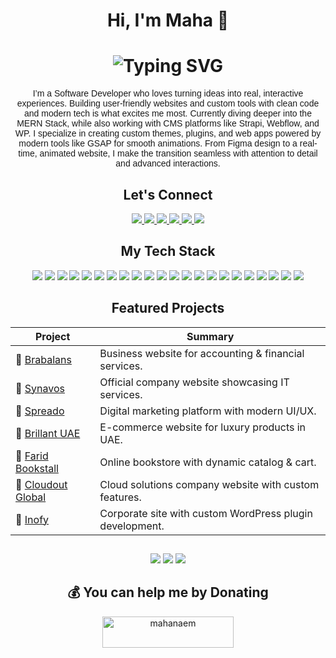 <h1 align="center">Hi, I'm Maha 👋</h1>

<h1 align="center">
  <img src="https://readme-typing-svg.demolab.com?font=Lexend&weight=500&size=36&duration=3000&pause=1000&color=FFDD01&center=true&vCenter=true&width=600&lines=Full+Stack+Web+Developer;MERN+%7C+CMS+%7C+Odoo;Custom+Themes+%26+Plugins;Clean+%26+Scalable+Web+Solutions" alt="Typing SVG" />
</h1>

<p style="font-family: 'Lexend', sans-serif;" align="center" >
I’m a Software Developer who loves turning ideas into real, interactive experiences.  
Building user-friendly websites and custom tools with clean code and modern tech is what excites me most.  
Currently diving deeper into the MERN Stack, while also working with CMS platforms like Strapi, Webflow, and WP.  
I specialize in creating custom themes, plugins, and web apps powered by modern tools like GSAP for smooth animations.  
From Figma design to a real-time, animated website, I make the transition seamless with attention to detail and advanced interactions.
</p>

<h2 align="center">Let's Connect</h2>

<p align="center">
  <a href="https://instagram.com/_maha_naeem">
    <img src="https://img.shields.io/badge/Instagram-%23E1306C.svg?style=for-the-badge&logo=instagram&logoColor=white" />
  </a>
  <a href="https://linkedin.com/in/mahanaeem">
    <img src="https://img.shields.io/badge/LinkedIn-%230A66C2.svg?style=for-the-badge&logo=linkedin&logoColor=white" />
  </a>
  <a href="https://pinterest.com/maha_naeem">
    <img src="https://img.shields.io/badge/Pinterest-%23BD081C.svg?style=for-the-badge&logo=pinterest&logoColor=white" />
  </a>
  <a href="https://quora.com/profile/Maha-2176">
    <img src="https://img.shields.io/badge/Quora-%23A82400.svg?style=for-the-badge&logo=quora&logoColor=white" />
  </a>
  <a href="https://x.com/_maha_naeem">
    <img src="https://img.shields.io/badge/Twitter(X)-black.svg?style=for-the-badge&logo=x&logoColor=white" />
  </a>
  <a href="mailto:mahagul2592000@gmail.com">
    <img src="https://img.shields.io/badge/Email-D14836.svg?style=for-the-badge&logo=gmail&logoColor=white" />
  </a>
</p>



<h2 align="center">My Tech Stack</h2>

<p align="center">
  
  <img src="https://img.shields.io/badge/HTML5-E34F26?style=for-the-badge&logo=html5&logoColor=white" />
  <img src="https://img.shields.io/badge/JavaScript-F7DF1E?style=for-the-badge&logo=javascript&logoColor=black" />
  
  <img src="https://img.shields.io/badge/Cloudflare-F38020?style=for-the-badge&logo=cloudflare&logoColor=white" />
  

  <img src="https://img.shields.io/badge/CSS3-1572B6?style=for-the-badge&logo=css3&logoColor=white" />
  <img src="https://img.shields.io/badge/jQuery-0769AD?style=for-the-badge&logo=jquery&logoColor=white" />
  
  <img src="https://img.shields.io/badge/Redux-764ABC?style=for-the-badge&logo=redux&logoColor=white" />
  
  <img src="https://img.shields.io/badge/GraphQL-E10098?style=for-the-badge&logo=graphql&logoColor=white" />
  <img src="https://img.shields.io/badge/React-20232A?style=for-the-badge&logo=react&logoColor=61DAFB" />
  <img src="https://img.shields.io/badge/SASS-CC6699?style=for-the-badge&logo=sass&logoColor=white" />
  
  <img src="https://img.shields.io/badge/Strapi-2E7EEA?style=for-the-badge&logo=strapi&logoColor=white" />
  <img src="https://img.shields.io/badge/Tailwind_CSS-38B2AC?style=for-the-badge&logo=tailwind-css&logoColor=white" />
  <img src="https://img.shields.io/badge/WordPress-117AC9?style=for-the-badge&logo=wordpress&logoColor=white" />
  
  <img src="https://img.shields.io/badge/Node.js-6DA55F?style=for-the-badge&logo=node.js&logoColor=white" />
  
  <img src="https://img.shields.io/badge/Bootstrap-7952B3?style=for-the-badge&logo=bootstrap&logoColor=white" />
  
  <img src="https://img.shields.io/badge/Postgres-316192?style=for-the-badge&logo=postgresql&logoColor=white" />
 
  <img src="https://img.shields.io/badge/MySQL-4479A1?style=for-the-badge&logo=mysql&logoColor=white" />
  <img src="https://img.shields.io/badge/Express.js-404D59?style=for-the-badge&logo=express&logoColor=61DAFB" />
  
  <img src="https://img.shields.io/badge/Figma-F24E1E?style=for-the-badge&logo=figma&logoColor=white" />
  <img src="https://img.shields.io/badge/Canva-00C4CC?style=for-the-badge&logo=canva&logoColor=white" />
  <img src="https://img.shields.io/badge/Git-F05033?style=for-the-badge&logo=git&logoColor=white" />
  <img src="https://img.shields.io/badge/GitHub-181717?style=for-the-badge&logo=github&logoColor=white" />
 
  
  <img src="https://img.shields.io/badge/Postman-FF6C37?style=for-the-badge&logo=postman&logoColor=white" />
  
</p>


<h2 align="center">Featured Projects</h2>

<div align="center">

| Project | Summary |
|---------|---------|
| 🔗 [Brabalans](https://brabalans.se/) | Business website for accounting & financial services. |
| 🔗 [Synavos](https://synavos.com/) | Official company website showcasing IT services. |
| 🔗 [Spreado](https://spreado.co/) | Digital marketing platform with modern UI/UX. |
| 🔗 [Brillant UAE](https://brillantuae.com/) | E-commerce website for luxury products in UAE. |
| 🔗 [Farid Bookstall](https://faridbookstall.com/) | Online bookstore with dynamic catalog & cart. |
| 🔗 [Cloudout Global](https://cloudoutglobal.com/) | Cloud solutions company website with custom features. |
| 🔗 [Inofy](https://www.inofy.se/) | Corporate site with custom WordPress plugin development. |

</div>


<h2 align="center"></h2>
<div align="center">

![](https://github-readme-stats.vercel.app/api?username=mahanaeem&theme=shades-of-purple&hide_border=true&include_all_commits=false&count_private=true)
![](https://nirzak-streak-stats.vercel.app/?user=mahanaeem&theme=shades-of-purple&hide_border=true)
![](https://github-readme-stats.vercel.app/api/top-langs/?username=mahanaeem&theme=shades-of-purple&hide_border=true&include_all_commits=false&count_private=true&layout=compact)

</div>


<h2 align="center">💰 You can help me by Donating</h2>
  <p align="center"><a href="https://www.buymeacoffee.com/mahanaem"> <img align="center" src="https://cdn.buymeacoffee.com/buttons/v2/default-yellow.png" height="50" width="210" alt="mahanaem" /></a></p><br><br>

  
<!-- Proudly created with GPRM ( https://gprm.itsvg.in ) -->
